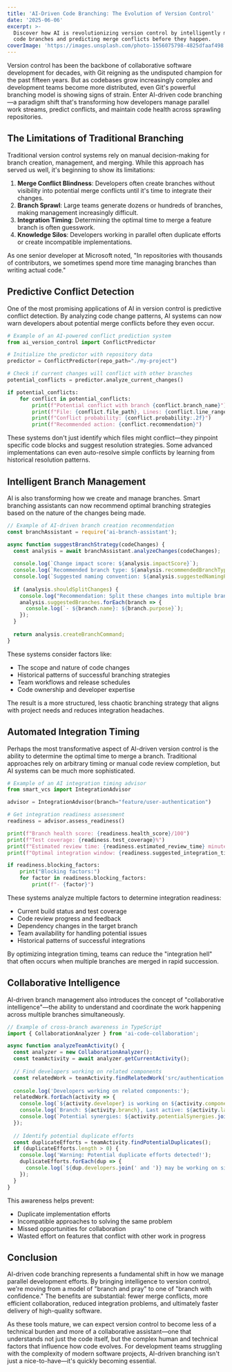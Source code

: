 ```yaml
---
title: 'AI-Driven Code Branching: The Evolution of Version Control'
date: '2025-06-06'
excerpt: >-
  Discover how AI is revolutionizing version control by intelligently managing
  code branches and predicting merge conflicts before they happen.
coverImage: 'https://images.unsplash.com/photo-1556075798-4825dfaaf498'
---
```

Version control has been the backbone of collaborative software development for decades, with Git reigning as the undisputed champion for the past fifteen years. But as codebases grow increasingly complex and development teams become more distributed, even Git's powerful branching model is showing signs of strain. Enter AI-driven code branching—a paradigm shift that's transforming how developers manage parallel work streams, predict conflicts, and maintain code health across sprawling repositories.

## The Limitations of Traditional Branching

Traditional version control systems rely on manual decision-making for branch creation, management, and merging. While this approach has served us well, it's beginning to show its limitations:

1. **Merge Conflict Blindness**: Developers often create branches without visibility into potential merge conflicts until it's time to integrate their changes.
2. **Branch Sprawl**: Large teams generate dozens or hundreds of branches, making management increasingly difficult.
3. **Integration Timing**: Determining the optimal time to merge a feature branch is often guesswork.
4. **Knowledge Silos**: Developers working in parallel often duplicate efforts or create incompatible implementations.

As one senior developer at Microsoft noted, "In repositories with thousands of contributors, we sometimes spend more time managing branches than writing actual code."

## Predictive Conflict Detection

One of the most promising applications of AI in version control is predictive conflict detection. By analyzing code change patterns, AI systems can now warn developers about potential merge conflicts before they even occur.

```python
# Example of an AI-powered conflict prediction system
from ai_version_control import ConflictPredictor

# Initialize the predictor with repository data
predictor = ConflictPredictor(repo_path="./my-project")

# Check if current changes will conflict with other branches
potential_conflicts = predictor.analyze_current_changes()

if potential_conflicts:
    for conflict in potential_conflicts:
        print(f"Potential conflict with branch {conflict.branch_name}")
        print(f"File: {conflict.file_path}, Lines: {conflict.line_range}")
        print(f"Conflict probability: {conflict.probability:.2f}")
        print(f"Recommended action: {conflict.recommendation}")
```

These systems don't just identify which files might conflict—they pinpoint specific code blocks and suggest resolution strategies. Some advanced implementations can even auto-resolve simple conflicts by learning from historical resolution patterns.

## Intelligent Branch Management

AI is also transforming how we create and manage branches. Smart branching assistants can now recommend optimal branching strategies based on the nature of the changes being made.

```javascript
// Example of AI-driven branch creation recommendation
const branchAssistant = require('ai-branch-assistant');

async function suggestBranchStrategy(codeChanges) {
  const analysis = await branchAssistant.analyzeChanges(codeChanges);
  
  console.log(`Change impact score: ${analysis.impactScore}`);
  console.log(`Recommended branch type: ${analysis.recommendedBranchType}`);
  console.log(`Suggested naming convention: ${analysis.suggestedNamingPattern}`);
  
  if (analysis.shouldSplitChanges) {
    console.log("Recommendation: Split these changes into multiple branches:");
    analysis.suggestedBranches.forEach(branch => {
      console.log(`- ${branch.name}: ${branch.purpose}`);
    });
  }
  
  return analysis.createBranchCommand;
}
```

These systems consider factors like:
- The scope and nature of code changes
- Historical patterns of successful branching strategies
- Team workflows and release schedules
- Code ownership and developer expertise

The result is a more structured, less chaotic branching strategy that aligns with project needs and reduces integration headaches.

## Automated Integration Timing

Perhaps the most transformative aspect of AI-driven version control is the ability to determine the optimal time to merge a branch. Traditional approaches rely on arbitrary timing or manual code review completion, but AI systems can be much more sophisticated.

```python
# Example of an AI integration timing advisor
from smart_vcs import IntegrationAdvisor

advisor = IntegrationAdvisor(branch="feature/user-authentication")

# Get integration readiness assessment
readiness = advisor.assess_readiness()

print(f"Branch health score: {readiness.health_score}/100")
print(f"Test coverage: {readiness.test_coverage}%")
print(f"Estimated review time: {readiness.estimated_review_time} minutes")
print(f"Optimal integration window: {readiness.suggested_integration_time}")

if readiness.blocking_factors:
    print("Blocking factors:")
    for factor in readiness.blocking_factors:
        print(f"- {factor}")
```

These systems analyze multiple factors to determine integration readiness:
- Current build status and test coverage
- Code review progress and feedback
- Dependency changes in the target branch
- Team availability for handling potential issues
- Historical patterns of successful integrations

By optimizing integration timing, teams can reduce the "integration hell" that often occurs when multiple branches are merged in rapid succession.

## Collaborative Intelligence

AI-driven branch management also introduces the concept of "collaborative intelligence"—the ability to understand and coordinate the work happening across multiple branches simultaneously.

```typescript
// Example of cross-branch awareness in TypeScript
import { CollaborationAnalyzer } from 'ai-code-collaboration';

async function analyzeTeamActivity() {
  const analyzer = new CollaborationAnalyzer();
  const teamActivity = await analyzer.getCurrentActivity();
  
  // Find developers working on related components
  const relatedWork = teamActivity.findRelatedWork('src/authentication');
  
  console.log('Developers working on related components:');
  relatedWork.forEach(activity => {
    console.log(`${activity.developer} is working on ${activity.component}`);
    console.log(`Branch: ${activity.branch}, Last active: ${activity.lastActive}`);
    console.log(`Potential synergies: ${activity.potentialSynergies.join(', ')}`);
  });
  
  // Identify potential duplicate efforts
  const duplicateEfforts = teamActivity.findPotentialDuplicates();
  if (duplicateEfforts.length > 0) {
    console.log('Warning: Potential duplicate efforts detected!');
    duplicateEfforts.forEach(dup => {
      console.log(`${dup.developers.join(' and ')} may be working on similar features`);
    });
  }
}
```

This awareness helps prevent:
- Duplicate implementation efforts
- Incompatible approaches to solving the same problem
- Missed opportunities for collaboration
- Wasted effort on features that conflict with other work in progress

## Conclusion

AI-driven code branching represents a fundamental shift in how we manage parallel development efforts. By bringing intelligence to version control, we're moving from a model of "branch and pray" to one of "branch with confidence." The benefits are substantial: fewer merge conflicts, more efficient collaboration, reduced integration problems, and ultimately faster delivery of high-quality software.

As these tools mature, we can expect version control to become less of a technical burden and more of a collaborative assistant—one that understands not just the code itself, but the complex human and technical factors that influence how code evolves. For development teams struggling with the complexity of modern software projects, AI-driven branching isn't just a nice-to-have—it's quickly becoming essential.

